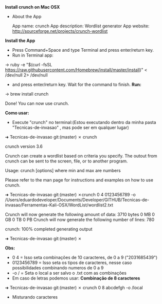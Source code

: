 **Install crunch on Mac OSX**
* About the App

    App name: crunch
    App description: Wordlist generator
    App website: http://sourceforge.net/projects/crunch-wordlist

**Install the App**

* Press Command+Space and type Terminal and press enter/return key.
* Run in Terminal app:

-> ruby -e "$(curl -fsSL https://raw.githubusercontent.com/Homebrew/install/master/install)" < /dev/null 2> /dev/null
* and press enter/return key. Wait for the command to finish.
**Run:**

-> brew install crunch

Done! You can now use crunch.

**Como usar:**

* Execute "crunch" no terminal: (Estou executando dentro da minha pasta "Tecnicas-de-invasao" , mas pode ser em qualquer lugar)

➜  Tecnicas-de-invasao git:(master) ✗ crunch

crunch version 3.6

Crunch can create a wordlist based on criteria you specify.  The outout from crunch can be sent to the screen, file, or to another program.

Usage: crunch <min> <max> [options]
where min and max are numbers

Please refer to the man page for instructions and examples on how to use crunch.

➜  Tecnicas-de-invasao git:(master) ✗crunch 0 4 0123456789 -o /Users/eduardodeveloper/Documents/Developer/GITHUB/Tecnicas-de-invasao/Ferramentas-Kali-OSX/WordList/wordlist2.txt

Crunch will now generate the following amount of data: 3710 bytes
0 MB
0 GB
0 TB
0 PB
Crunch will now generate the following number of lines: 780

crunch: 100% completed generating output

➜  Tecnicas-de-invasao git:(master) ✗

**Obs:**
* 0 4 = Isso seta combinações de 10 caracteres, de 0 a 9 ("2031685439")
* 0123456789 = Isso seta os tipos de caracteres, nesse caso possibilidades combinando numeros de 0 a 9
* -o / = Seta o local a ser salvo o .txt com as combinações
* Em caso de letras podemos usar:
**Combinação de 8 caracteres**

➜  Tecnicas-de-invasao git:(master) ✗ crunch 0 8 abcdefgh -o /local

* Misturando caracteres 
